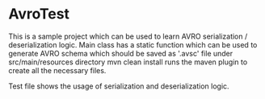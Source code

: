 # AvroTest
This is a sample project which can be used to learn AVRO serialization / deserialization logic.
Main class has a static function which can be used to generate AVRO schema which should be saved as '.avsc' file under src/main/resources directory
mvn clean install runs the maven plugin to create all the necessary files.

Test file shows the usage of serialization and deserialization logic.
